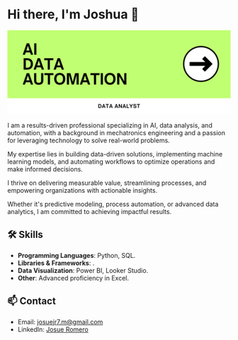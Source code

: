 # Hi there, I'm Joshua 👋

![Profile Picture](Banner.png)

I am a results-driven professional specializing in AI, data analysis, and automation, with a background in mechatronics engineering and a passion for leveraging technology to solve real-world problems.

My expertise lies in building data-driven solutions, implementing machine learning models, and automating workflows to optimize operations and make informed decisions. 

I thrive on delivering measurable value, streamlining processes, and empowering organizations with actionable insights. 

Whether it's predictive modeling, process automation, or advanced data analytics, I am committed to achieving impactful results.

## 🛠️ Skills
- **Programming Languages**: Python, SQL.
- **Libraries & Frameworks**: .
- **Data Visualization**: Power BI, Looker Studio.
- **Other**: Advanced proficiency in Excel.

## 📫 Contact
- Email: [josuejr7.m@gmail.com](mailto:josuejr7.m@gmail.com)
- LinkedIn: [Josue Romero](https://www.linkedin.com/in/jossuh)

